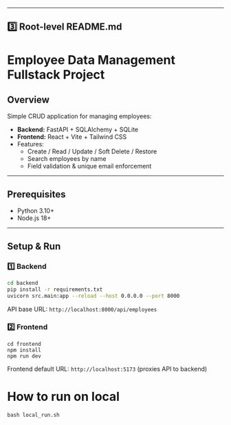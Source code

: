 
---

## **3️⃣ Root-level README.md**


# Employee Data Management Fullstack Project

## Overview
Simple CRUD application for managing employees:

- **Backend:** FastAPI + SQLAlchemy + SQLite  
- **Frontend:** React + Vite + Tailwind CSS  
- Features:
  - Create / Read / Update / Soft Delete / Restore  
  - Search employees by name  
  - Field validation & unique email enforcement  

---

## Prerequisites
- Python 3.10+  
- Node.js 18+  

---

## Setup & Run

### 1️⃣ Backend
```bash
cd backend
pip install -r requirements.txt
uvicorn src.main:app --reload --host 0.0.0.0 --port 8000
```

API base URL: `http://localhost:8000/api/employees`

### 2️⃣ Frontend
```
cd frontend
npm install
npm run dev
```

Frontend default URL: `http://localhost:5173` (proxies API to backend)



# How to run on local

```
bash local_run.sh
```

